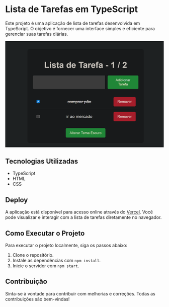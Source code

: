 # Lista de Tarefas em TypeScript

Este projeto é uma aplicação de lista de tarefas desenvolvida em TypeScript. O objetivo é fornecer uma interface simples e eficiente para gerenciar suas tarefas diárias.

![Lista de Tarefas](/public/to-list.png)

## Tecnologias Utilizadas

-   TypeScript
-   HTML
-   CSS

## Deploy

A aplicação está disponível para acesso online através do [Vercel](https://vercel.com). Você pode visualizar e interagir com a lista de tarefas diretamente no navegador.

## Como Executar o Projeto

Para executar o projeto localmente, siga os passos abaixo:

1. Clone o repositório.
2. Instale as dependências com `npm install`.
3. Inicie o servidor com `npm start`.

## Contribuição

Sinta-se à vontade para contribuir com melhorias e correções. Todas as contribuições são bem-vindas!
